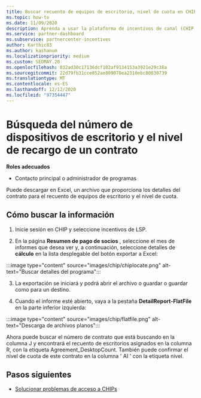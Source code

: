 ```yaml
---
title: Buscar recuento de equipos de escritorio, nivel de cuota en CHIP
ms.topic: how-to
ms.date: 11/09/2020
description: Aprenda a usar la plataforma de incentivos de canal (CHIP) para encontrar la información de recuento de equipos de escritorio y tarifas de un acuerdo.
ms.service: partner-dashboard
ms.subservice: partnercenter-incentives
author: Karthic83
ms.author: kashanum
ms.localizationpriority: medium
ms.custom: SEOMAY.20
ms.openlocfilehash: 032ad30c17136dcf102af9134153a3921e29c38a
ms.sourcegitcommit: 22d79fb31cce852ae809078ea2310ebc80030739
ms.translationtype: MT
ms.contentlocale: es-ES
ms.lasthandoff: 12/12/2020
ms.locfileid: "97354447"
---
```

# <a name="locate-the-desktop-count-and-fee-level-for-an-agreement"></a>Búsqueda del número de dispositivos de escritorio y el nivel de recargo de un contrato

**Roles adecuados**

- Contacto principal o administrador de programas

Puede descargar en Excel, un archivo que proporciona los detalles del contrato para el recuento de equipos de escritorio y el nivel de cuota.

## <a name="how-to-locate-the-information"></a>Cómo buscar la información

1. Inicie sesión en CHIP y seleccione incentivos de LSP.

2. En la página **Resumen de pago de socios** , seleccione el mes de informes que desea ver y, a continuación, seleccione detalles de **cálculo** en la lista desplegable del botón exportar a Excel:

:::image type="content" source="images/chip/chiplocate.png" alt-text="Buscar detalles del programa":::

3. La exportación se iniciará y podrá abrir el archivo o guardar o guardar como para un destino.

4. Cuando el informe esté abierto, vaya a la pestaña **DetailReport-FlatFile** en la parte inferior izquierda:

:::image type="content" source="images/chip/flatfile.png" alt-text="Descarga de archivos planos":::

Ahora puede buscar el número de contrato que está buscando en la columna J y encontrará el recuento de escritorios asignados en la columna R, con la etiqueta Agreement_DesktopCount. También puede confirmar el nivel de cuota de este contrato en la columna ' AI ' con la etiqueta nivel.

## <a name="next-steps"></a>Pasos siguientes

- [Solucionar problemas de acceso a CHIPs](chip-access-trouble.md)
